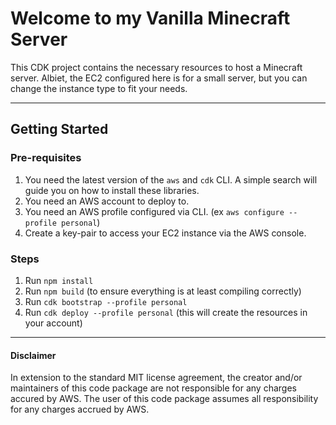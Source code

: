 # Welcome to my Vanilla Minecraft Server

This CDK project contains the necessary resources to host a Minecraft server. Albiet, the EC2 configured here is for a small server, but you can change the instance type to fit your needs.

---

## Getting Started

### Pre-requisites

1. You need the latest version of the `aws` and `cdk` CLI. A simple search will guide you on how to install these libraries.
2. You need an AWS account to deploy to.
3. You need an AWS profile configured via CLI. (ex `aws configure --profile personal`)
4. Create a key-pair to access your EC2 instance via the AWS console.

### Steps

1. Run `npm install`
2. Run `npm build` (to ensure everything is at least compiling correctly)
3. Run `cdk bootstrap --profile personal`
4. Run `cdk deploy --profile personal` (this will create the resources in your account)

---

#### Disclaimer

In extension to the standard MIT license agreement, the creator and/or maintainers of this code package are not responsible for any charges accured by AWS. The user of this code package assumes all responsibility for any charges accrued by AWS.

